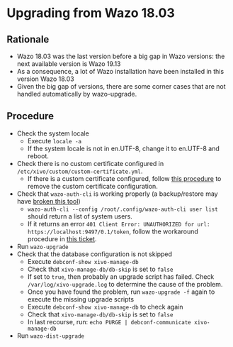 # Upgrading from Wazo 18.03

## Rationale

* Wazo 18.03 was the last version before a big gap in Wazo versions: the next available version is Wazo 19.13
* As a consequence, a lot of Wazo installation have been installed in this version Wazo 18.03
* Given the big gap of versions, there are some corner cases that are not handled automatically by wazo-upgrade.

## Procedure

* Check the system locale
  * Execute `locale -a`
  * If the system locale is not in en.UTF-8, change it to en.UTF-8 and reboot.
* Check there is no custom certificate configured in `/etc/xivo/custom/custom-certificate.yml`.
  * If there is a custom certificate configured, follow [this procedure](https://wazo-platform.org/uc-doc/system/https_certificate#revert-previous-custom-https-certificate-configuration) to remove the custom certificate configuration.
* Check that `wazo-auth-cli` is working properly (a backup/restore may have [broken this tool](/etc/xivo/custom/custom-certificate.yml))
  * `wazo-auth-cli --config /root/.config/wazo-auth-cli user list` should return a list of system users.
  * If it returns an error `401 Client Error: UNAUTHORIZED for url: https://localhost:9497/0.1/token`, follow the workaround procedure in [this ticket](https://wazo-dev.atlassian.net/browse/WAZO-1413).
* Run `wazo-upgrade`
* Check that the database configuration is not skipped
  * Execute `debconf-show xivo-manage-db`
  * Check that `xivo-manage-db/db-skip` is set to `false`
  * If set to `true`, then probably an upgrade script has failed. Check `/var/log/xivo-upgrade.log` to determine the cause of the problem.
  * Once you have found the problem, run `wazo-upgrade -f` again to execute the missing upgrade scripts
  * Execute `debconf-show xivo-manage-db` to check again
  * Check that `xivo-manage-db/db-skip` is set to `false`
  * In last recourse, run: `echo PURGE | debconf-communicate xivo-manage-db`
* Run `wazo-dist-upgrade`
